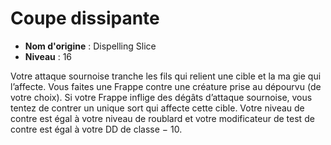 # Coupe dissipante

 * **Nom d'origine** : Dispelling Slice
 * **Niveau** : 16


<p>Votre attaque sournoise tranche les fils qui relient une cible et la ma gie qui l’affecte. Vous faites une Frappe contre une créature prise au dépourvu (de votre choix). Si votre Frappe inflige des dégâts d’attaque sournoise, vous tentez de contrer un unique sort qui affecte cette cible. Votre niveau de contre est égal à votre niveau de roublard et votre modificateur de test de contre est égal à votre DD de classe − 10.</p>